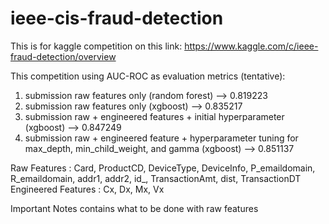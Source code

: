 # ieee-cis-fraud-detection

This is for kaggle competition on this link:
https://www.kaggle.com/c/ieee-fraud-detection/overview

This competition using AUC-ROC as evaluation metrics (tentative):
1. submission raw features only (random forest) --> 0.819223
2. submission raw features only (xgboost) --> 0.835217
3. submission raw + engineered features + initial hyperparameter (xgboost) --> 0.847249
4. submission raw + engineered feature + hyperparameter tuning for max_depth, min_child_weight, and gamma (xgboost) --> 0.851137

Raw Features : Card, ProductCD, DeviceType, DeviceInfo, P_emaildomain, R_emaildomain, addr1, addr2, id_, TransactionAmt, dist, TransactionDT
Engineered Features : Cx, Dx, Mx, Vx

Important Notes contains what to be done with raw features
